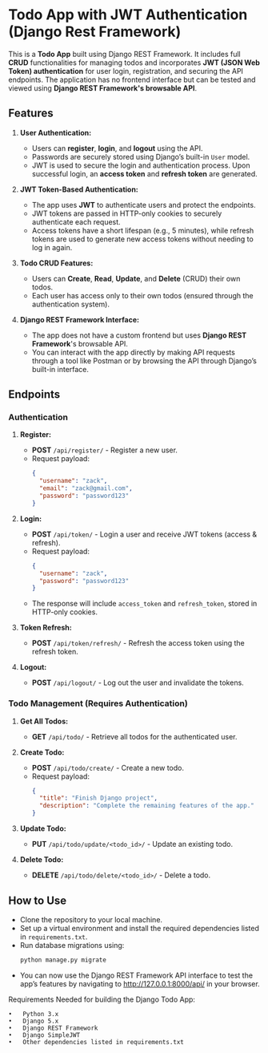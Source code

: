 # Todo App with JWT Authentication (Django Rest Framework)

This is a **Todo App** built using Django REST Framework. It includes full **CRUD** functionalities for managing todos and incorporates **JWT (JSON Web Token) authentication** for user login, registration, and securing the API endpoints. The application has no frontend interface but can be tested and viewed using **Django REST Framework's browsable API**.

## Features

1. **User Authentication:**
   - Users can **register**, **login**, and **logout** using the API.
   - Passwords are securely stored using Django’s built-in `User` model.
   - JWT is used to secure the login and authentication process. Upon successful login, an **access token** and **refresh token** are generated.

2. **JWT Token-Based Authentication:**
   - The app uses **JWT** to authenticate users and protect the endpoints. 
   - JWT tokens are passed in HTTP-only cookies to securely authenticate each request.
   - Access tokens have a short lifespan (e.g., 5 minutes), while refresh tokens are used to generate new access tokens without needing to log in again.

3. **Todo CRUD Features:**
   - Users can **Create**, **Read**, **Update**, and **Delete** (CRUD) their own todos.
   - Each user has access only to their own todos (ensured through the authentication system).

4. **Django REST Framework Interface:**
   - The app does not have a custom frontend but uses **Django REST Framework**'s browsable API.
   - You can interact with the app directly by making API requests through a tool like Postman or by browsing the API through Django’s built-in interface.

## Endpoints

### Authentication

1. **Register:**
   - **POST** `/api/register/` - Register a new user.
   - Request payload:
     ```json
     {
       "username": "zack",
       "email": "zack@gmail.com",
       "password": "password123"
     }
     ```

2. **Login:**
   - **POST** `/api/token/` - Login a user and receive JWT tokens (access & refresh).
   - Request payload:
     ```json
     {
       "username": "zack",
       "password": "password123"
     }
     ```
   - The response will include `access_token` and `refresh_token`, stored in HTTP-only cookies.

3. **Token Refresh:**
   - **POST** `/api/token/refresh/` - Refresh the access token using the refresh token.

4. **Logout:**
   - **POST** `/api/logout/` - Log out the user and invalidate the tokens.

### Todo Management (Requires Authentication)

1. **Get All Todos:**
   - **GET** `/api/todo/` - Retrieve all todos for the authenticated user.
   
2. **Create Todo:**
   - **POST** `/api/todo/create/` - Create a new todo.
   - Request payload:
     ```json
     {
       "title": "Finish Django project",
       "description": "Complete the remaining features of the app."
     }
     ```

3. **Update Todo:**
   - **PUT** `/api/todo/update/<todo_id>/` - Update an existing todo.

4. **Delete Todo:**
   - **DELETE** `/api/todo/delete/<todo_id>/` - Delete a todo.

## How to Use

- Clone the repository to your local machine.
- Set up a virtual environment and install the required dependencies listed in `requirements.txt`.
- Run database migrations using:
  ```bash
  python manage.py migrate
- You can now use the Django REST Framework API interface to test the app’s features by navigating to http://127.0.0.1:8000/api/ in your browser.

Requirements Needed for building the Django Todo App:

	•	Python 3.x
	•	Django 5.x
	•	Django REST Framework
	•	Django SimpleJWT
	•	Other dependencies listed in requirements.txt
